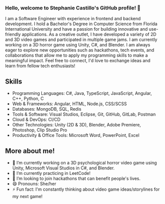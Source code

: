 ### Hello, welcome to Stephanie Castillo's GitHub profile! 👋

I am a Software Engineer with experience in frontend and backend development. I hold a Bachelor's Degree in Computer Science from Florida International University and have a passion for building innovative and use-friendly applications.
As a creative outlet, I have developed a variety of 2D and 3D video games and participated in multiple game jams. I am currently working on a 3D horror game using Unity, C#, and Blender.
I am always eager to explore new opportunities such as hackathons, tech events, and collaborations that allow me to apply my programming skills to make a meaningful impact. Feel free to connect, I'd love to exchange ideas and learn from fellow tech enthusiasts!

## Skills
-	Programming Languages: C#, Java, TypeScript, JavaScript, Angular, C++, Python, C
-	Web & Frameworks: Angular, HTML, Node.js, CSS/SCSS
- Databases: MongoDB, SQL, Redis
-	Tools & Software: Visual Studios, Eclipse, Git, GitHub, GitLab, Postman
-	Cloud & DevOps: CI/CD
-	Other Technologies: Unity (2D & 3D), Blender, Adobe Premiere, Photoshop, Clip Studio Pro
-	Productivity & Office Tools: Microsoft Word, PowerPoint, Excel

## More about me!

 - 🔭 I’m currently working on a 3D psychological horror video game using Unity, Microsoft Visual Studios in C#, and Blender.
 - 🌱 I’m currently practicing in LeetCode!
 - 👯 I’m looking to join hackathons that can benefit people's lives.
 - 😄 Pronouns: She/her
 - ⚡ Fun fact: I'm constantly thinking about video game ideas/storylines for my next game!
